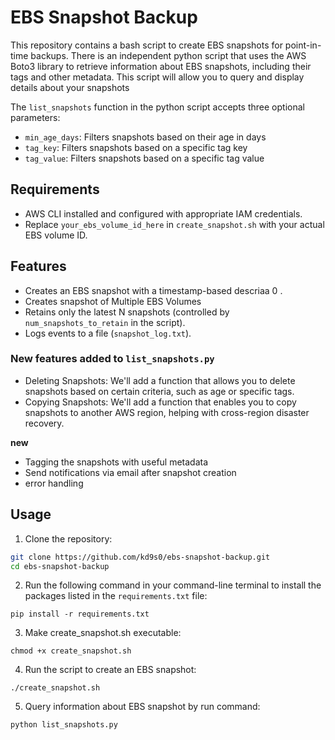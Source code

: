 # EBS Snapshot Backup

This repository contains a bash script to create EBS snapshots for point-in-time backups. There is an independent python script that uses the AWS Boto3 library to retrieve information about EBS snapshots, including their tags and other metadata. This script will allow you to query and display details about your snapshots

The `list_snapshots` function in the python script accepts three optional parameters:

- `min_age_days`: Filters snapshots based on their age in days
- `tag_key`: Filters snapshots based on a specific tag key
- `tag_value`: Filters snapshots based on a specific tag value

## Requirements

- AWS CLI installed and configured with appropriate IAM credentials.
- Replace `your_ebs_volume_id_here` in `create_snapshot.sh` with your actual EBS volume ID.

## Features

- Creates an EBS snapshot with a timestamp-based descriaa   0 .
- Creates snapshot of Multiple EBS Volumes
- Retains only the latest N snapshots (controlled by `num_snapshots_to_retain` in the script).
- Logs events to a file (`snapshot_log.txt`).

### New features added to `list_snapshots.py`
- Deleting Snapshots: We'll add a function that allows you to delete snapshots based on certain criteria, such as age or specific tags.
- Copying Snapshots: We'll add a function that enables you to copy snapshots to another AWS region, helping with cross-region disaster recovery.

**new**
- Tagging the snapshots with useful metadata
- Send notifications via email after snapshot creation
- error handling

## Usage

1. Clone the repository:

```bash
git clone https://github.com/kd9s0/ebs-snapshot-backup.git
cd ebs-snapshot-backup
```

2. Run the following command in your command-line terminal to install the packages listed in the `requirements.txt` file:
```
pip install -r requirements.txt
```

3. Make create_snapshot.sh executable:
```
chmod +x create_snapshot.sh
```

4. Run the script to create an EBS snapshot:
```
./create_snapshot.sh
```

5. Query information about EBS snapshot by run command:
```
python list_snapshots.py
```
